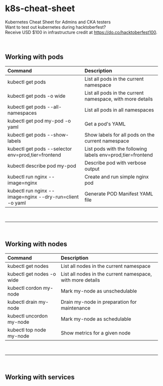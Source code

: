 # k8s-cheat-sheet
Kubernetes Cheat Sheet for Admins and CKA testers <br>
Want to test out kubernetes during hacktoberfest? <br>
Receive USD $100 in infrastructure credit at https://do.co/hacktoberfest100.
<p>&nbsp;</p>

## Working with pods

| Command                                                               | Description                                                           |
| :-----------                                                          | :-----------                                                          |
| kubectl get pods                                                      | List all pods in the current namespace                                |
| kubectl get pods -o wide                                              | List all pods in the current namespace, with more details             |
| kubectl get pods --all-namespaces                                     | List all pods in all namespaces                                       |
| kubectl get pod my-pod -o yaml                                        | Get a pod's YAML                                                      |
| kubectl get pods --show-labels                                        | Show labels for all pods on the current namespace                     |
| kubectl get pods --selector env=prod,tier=frontend                    | List pods with the following labels env=prod,tier=frontend            |
| kubectl describe pod my-pod                                           | Describe pod with verbose output                                      |
| kubectl run nginx --image=nginx                                       | Create and run simple nginx pod                                       |
| kubectl run nginx --image=nginx  --dry-run=client -o yaml             | Generate POD Manifest YAML file                                       |

<p>&nbsp;</p>

---
<p>&nbsp;</p>

## Working with nodes

| Command                                                               | Description                                                           |
| :-----------                                                          | :-----------                                                          |
| kubectl get nodes                                                     | List all nodes in the current namespace                               |
| kubectl get nodes -o wide                                             | List all nodes in the current namespace, with more details            |
| kubectl cordon my-node                                                | Mark my-node as unschedulable                                         |
| kubectl drain my-node                                                 | Drain my-node in preparation for maintenance                          |
| kubectl uncordon my-node                                              | Mark my-node as schedulable                                           |
| kubectl top node my-node                                              | Show metrics for a given node                                         |

<p>&nbsp;</p>

---
<p>&nbsp;</p>

## Working with services